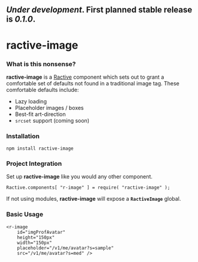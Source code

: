 ## *Under development*. First planned stable release is *0.1.0*.

# ractive-image

### What is this nonsense?
**ractive-image** is a [Ractive](https://github.com/ractivejs/ractive) component which sets out to grant a comfortable set of defaults not found in a traditional image tag. These comfortable defaults include:
+ Lazy loading
+ Placeholder images / boxes
+ Best-fit art-direction
+ `srcset` support (coming soon)

### Installation
`npm install ractive-image`

### Project Integration
Set up **ractive-image** like you would any other component.
```
Ractive.components[ "r-image" ] = require( "ractive-image" );
```
If not using modules, **ractive-image** will expose a **`RactiveImage`** global.


### Basic Usage
```
<r-image
    id="imgProfAvatar"
    height="150px"
    width="150px"
    placeholder="/v1/me/avatar?s=sample"
    src="/v1/me/avatar?s=med" />
```